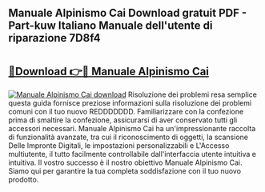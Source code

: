 ## Manuale Alpinismo Cai Download gratuit PDF - Part-kuw Italiano Manuale dell'utente di riparazione 7D8f4

# <h2><a href="http://dfe7qve.blite.top/?on=Manuale+Alpinismo+Cai">🔗Download 👉🔴 Manuale Alpinismo Cai</a></h2>

[![Manuale Alpinismo Cai download](https://i.imgur.com/lujVjoI.png)](http://dfe7qve.blite.top/?on=Manuale+Alpinismo+Cai)
Risoluzione dei problemi resa semplice questa guida fornisce preziose informazioni sulla risoluzione dei problemi comuni con il tuo nuovo REDDDDDDD. Familiarizzare con la confezione prima di smaltire la confezione, assicurarsi di aver conservato tutti gli accessori necessari. Manuale Alpinismo Cai ha un'impressionante raccolta di funzionalità avanzate, tra cui il riconoscimento di oggetti, la scansione Delle Impronte Digitali, le impostazioni personalizzabili e L'Accesso multiutente, il tutto facilmente controllabile dall'interfaccia utente intuitiva e intuitiva. Il vostro successo è il nostro obiettivo Manuale Alpinismo Cai. Siamo qui per garantire la tua completa soddisfazione con il tuo nuovo prodotto.

